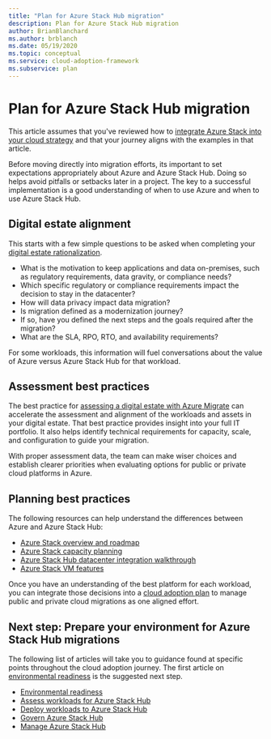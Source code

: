 ```yaml
---
title: "Plan for Azure Stack Hub migration"
description: Plan for Azure Stack Hub migration
author: BrianBlanchard
ms.author: brblanch
ms.date: 05/19/2020
ms.topic: conceptual
ms.service: cloud-adoption-framework
ms.subservice: plan
---
```


# Plan for Azure Stack Hub migration

This article assumes that you've reviewed how to [integrate Azure Stack into your cloud strategy](./index.md) and that your journey aligns with the examples in that article.

Before moving directly into migration efforts, its important to set expectations appropriately about Azure and Azure Stack Hub. Doing so helps avoid pitfalls or setbacks later in a project. The key to a successful implementation is a good understanding of when to use Azure and when to use Azure Stack Hub.

## Digital estate alignment

This starts with a few simple questions to be asked when completing your [digital estate rationalization](../../digital-estate/index.md).

- What is the motivation to keep applications and data on-premises, such as regulatory requirements, data gravity, or compliance needs?
- Which specific regulatory or compliance requirements impact the decision to stay in the datacenter?
- How will data privacy impact data migration?
- Is migration defined as a modernization journey?
- If so, have you defined the next steps and the goals required after the migration?
- What are the SLA, RPO, RTO, and availability requirements?

For some workloads, this information will fuel conversations about the value of Azure versus Azure Stack Hub for that workload.

## Assessment best practices

The best practice for [assessing a digital estate with Azure Migrate](../../plan/contoso-migration-assessment.md) can accelerate the assessment and alignment of the workloads and assets in your digital estate. That best practice provides insight into your full IT portfolio. It also helps identify technical requirements for capacity, scale, and configuration to guide your migration.

With proper assessment data, the team can make wiser choices and establish clearer priorities when evaluating options for public or private cloud platforms in Azure.

## Planning best practices

The following resources can help understand the differences between Azure and Azure Stack Hub:

- [Azure Stack overview and roadmap](https://azure.microsoft.com/resources/videos/ignite-2018-azure-stack-overview-and-roadmap/)
- [Azure Stack capacity planning](https://docs.microsoft.com/azure/azure-stack/capacity-planning)
- [Azure Stack Hub datacenter integration walkthrough](https://docs.microsoft.com/azure-stack/operator/azure-stack-customer-journey)
- [Azure Stack VM features](https://docs.microsoft.com/azure-stack/user/azure-stack-vm-considerations?view=azs-1910)

Once you have an understanding of the best platform for each workload, you can integrate those decisions into a [cloud adoption plan](../../plan/template.md) to manage public and private cloud migrations as one aligned effort.

## Next step: Prepare your environment for Azure Stack Hub migrations

The following list of articles will take you to guidance found at specific points throughout the cloud adoption journey. The first article on [environmental readiness](./ready.md) is the suggested next step.

- [Environmental readiness](./ready.md)
- [Assess workloads for Azure Stack Hub](./migrate-assess.md)
- [Deploy workloads to Azure Stack Hub](./migrate-deploy.md)
- [Govern Azure Stack Hub](./govern.md)
- [Manage Azure Stack Hub](./manage.md)
